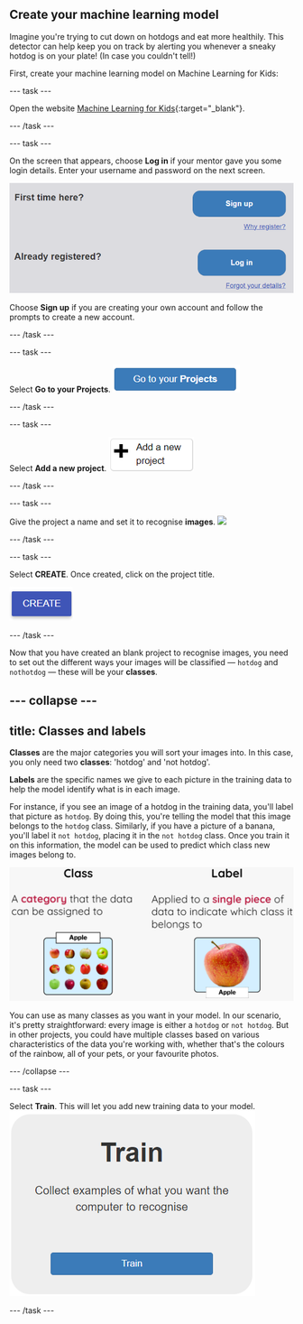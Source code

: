 ## Create your machine learning model

Imagine you're trying to cut down on hotdogs and eat more healthily. This detector can help keep you on track by alerting you whenever a sneaky hotdog is on your plate! (In case you couldn't tell!)

First, create your machine learning model on Machine Learning for Kids:

--- task ---

Open the website [Machine Learning for Kids](https://machinelearningforkids.co.uk/#!/login){:target="_blank"}.

--- /task ---

--- task ---

On the screen that appears, choose **Log in** if your mentor gave you some login details. Enter your username and password on the next screen.

![A picture of the blue log in button](images/singup_login.png)

Choose **Sign up** if you are creating your own account and follow the prompts to create a new account.

--- /task ---

--- task ---

Select **Go to your Projects**.
![Image of the blue go to your projects button on machine learning for kids](images/go2projects.png)

--- /task ---

--- task ---

Select **Add a new project**.
![Image of a grey button which reads 'Go to your projects'](images/add_new_project.png)

--- /task ---

--- task ---

Give the project a name and set it to recognise **images**.
![](images/name_project.png)

--- /task ---

--- task ---

Select **CREATE**. Once created, click on the project title.

![](images/create_button.png)

--- /task ---


Now that you have created an blank project to recognise images, you need to set out the different ways your images will be classified — `hotdog` and `nothotdog` — these will be your **classes**.

--- collapse ---
---
title: Classes and labels
---

**Classes** are the major categories you will sort your images into. In this case, you only need two **classes**: 'hotdog' and 'not hotdog'.

**Labels** are the specific names we give to each picture in the training data to help the model identify what is in each image.

For instance, if you see an image of a hotdog in the training data, you'll label that picture as `hotdog`. By doing this, you're telling the model that this image belongs to the `hotdog` class. Similarly, if you have a picture of a banana, you'll label it `not hotdog`, placing it in the `not hotdog` class. Once you train it on this information, the model can be used to predict which class new images belong to.

![An image explaining that a class is a major category images can be sorted into, showing a group of apple pictures in one box, next to an explanation that a label is given to each image to show which class it fits into, with a single apple picture](images/class_vs_label.png)

You can use as many classes as you want in your model. In our scenario, it's pretty straightforward: every image is either a `hotdog` or `not hotdog`. But in other projects, you could have multiple classes based on various characteristics of the data you're working with, whether that's the colours of the rainbow, all of your pets, or your favourite photos.

--- /collapse ---


--- task ---

Select **Train**. This will let you add new training data to your model.
![](images/train.png)

--- /task ---
